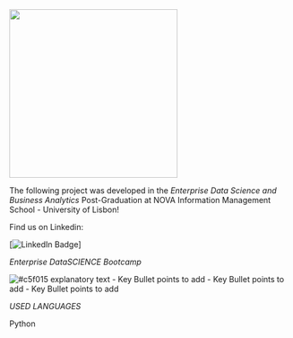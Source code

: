 <img src="https://github.com/AndrePatchy/NOVA-IMS/blob/main/novaimsimage.png?raw=true" width="300" height="300" /> 

The following project was developed in the *Enterprise Data Science and Business Analytics* Post-Graduation at NOVA Information Management School - University of Lisbon!

Find us on Linkedin: 

[![LinkedIn Badge](https://img.shields.io/badge/LinkedIn-Profile-informational?style=flat&logo=linkedin&logoColor=white&color=0D76A8)]

*Enterprise DataSCIENCE Bootcamp*

![#c5f015](https://via.placeholder.com/15/c5f015/c5f015.png) explanatory text
    - Key Bullet points to add
    - Key Bullet points to add
    - Key Bullet points to add


*USED LANGUAGES*

Python 

